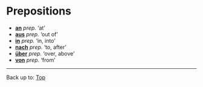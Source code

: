 # Prepositions

- **[an](an.md)** *prep.* ‘at’
- **[aus](aus.md)** *prep.* ‘out of’
- **[in](in.md)** *prep.* ‘in, into’
- **[nach](nach.md)** *prep.* ‘to, after’
- **[über](ueber.md)** *prep.* ‘over, above’
- **[von](von.md)** *prep.* ‘from’

----

Back up to: [Top](../index.md)
